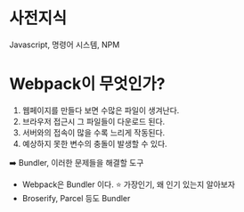 # 사전지식

Javascript, 명령어 시스템, NPM

# Webpack이 무엇인가?

1. 웹페이지를 만들다 보면 수많은 파일이 생겨난다.
2. 브라우저 접근시 그 파일들이 다운로드 된다.
3. 서버와의 접속이 많을 수록 느리게 작동된다.
4. 예상하지 못한 변수의 충돌이 발생할 수 있다.

➡️ Bundler, 이러한 문제들을 해결할 도구

- Webpack은 Bundler 이다. ⭐ 가장인기, 왜 인기 있는지 알아보자
- Broserify, Parcel 등도 Bundler
